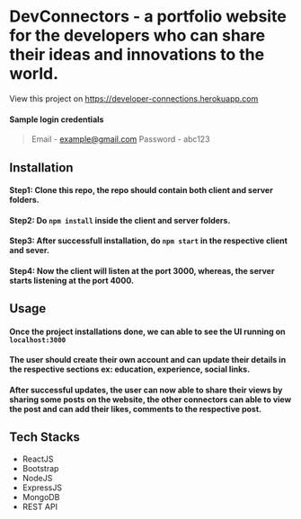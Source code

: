 # DevConnectors - a portfolio website for the developers who can share their ideas and innovations to the world.
View this project on https://developer-connections.herokuapp.com
#### Sample login credentials
> Email - example@gmail.com
> Password - abc123

## Installation
#### Step1: Clone this repo, the repo should contain both client and server folders.
#### Step2: Do `npm install` inside the client and server folders.
#### Step3: After successfull installation, do `npm start` in the respective client and sever.
#### Step4: Now the client will listen at the port 3000, whereas, the server starts listening at the port 4000.

## Usage
#### Once the project installations done, we can able to see the UI running on `localhost:3000`
#### The user should create their own account and can update their details in the respective sections ex: education, experience, social links.
#### After successful updates, the user can now able to share their views by sharing some posts on the website, the other connectors can able to view the post and can add their likes, comments to the respective post. 

## Tech Stacks 
* ReactJS
* Bootstrap
* NodeJS
* ExpressJS
* MongoDB
* REST API

